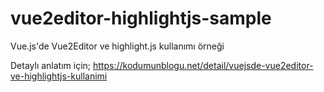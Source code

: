 # vue2editor-highlightjs-sample

Vue.js'de Vue2Editor ve highlight.js kullanımı örneği

Detaylı anlatım için; https://kodumunblogu.net/detail/vuejsde-vue2editor-ve-highlightjs-kullanimi
